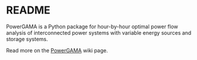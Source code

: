 # README #

PowerGAMA is a Python package for hour-by-hour optimal power flow analysis of interconnected power systems with variable energy sources and storage systems.

Read more on the [PowerGAMA](wiki/Home) wiki page.
